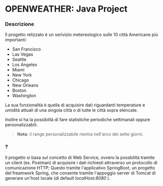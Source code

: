 # OPENWEATHER: Java Project

### Descrizione
Il progetto relizzato è un serivizio metereologico sulle 10 città Americane più importanti:
* San Francisco
* Las Vegas
* Seattle
* Los Angeles 
* Miami
* New York
* Chicago
* New Orleans
* Boston
* Washington

La sua funzionalità è quella di acquisire dati riguardanti temperature e umidità attuali di una singola città o di tutte le città sopra elencate.

Inoltre si ha la possibiltà di fare statistiche periodiche settimanali oppure personalizzabili.
> **Nota**: il range personalizzabile rientra nell'arco dei sette giorni.

### ?
Il progetto si basa sul concetto di Web Service, ovvero la possbilità tramite un client (es. Postman) di acquisire i dati richiesti attraverso un protocollo di comunicazione HTTP; 
Questo tramite l'applicativo SpringBoot, un progetto del freamwork Spring, che consente tramite l'appoggio server di Tomcat di generare un'host locale (di default *localHost:8080* ).


